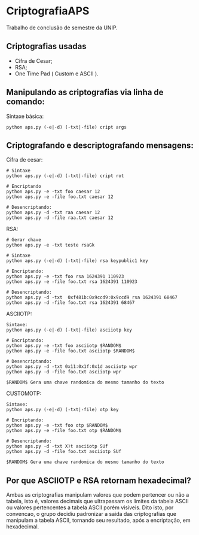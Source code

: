 # CriptografiaAPS
Trabalho de conclusão de semestre da UNIP.

## Criptografias usadas
- Cifra de Cesar;
- RSA;
- One Time Pad ( Custom e ASCII ).

## Manipulando as criptografias via linha de comando:
Sintaxe básica:
```
python aps.py (-e|-d) (-txt|-file) cript args
```

## Criptografando e descriptografando mensagens:
Cifra de cesar:
```
# Sintaxe
python aps.py (-e|-d) (-txt|-file) cript rot

# Encriptando
python aps.py -e -txt foo caesar 12
python aps.py -e -file foo.txt caesar 12

# Desencriptando:
python aps.py -d -txt raa caesar 12
python aps.py -d -file raa.txt caesar 12
```

RSA:
```
# Gerar chave
python aps.py -e -txt teste rsaGk

# Sintaxe
python aps.py (-e|-d) (-txt|-file) rsa keypublic1 key

# Encriptando:
python aps.py -e -txt foo rsa 1624391 110923
python aps.py -e -file foo.txt rsa 1624391 110923

# Desencriptando:
python aps.py -d -txt  0xf481b:0x9ccd9:0x9ccd9 rsa 1624391 68467
python aps.py -d -file foo.txt rsa 1624391 68467
```

ASCIIOTP:
```
Sintaxe:
python aps.py (-e|-d) (-txt|-file) asciiotp key

# Encriptando:
python aps.py -e -txt foo asciiotp $RANDOM$
python aps.py -e -file foo.txt asciiotp $RANDOM$

# Desencriptando:
python aps.py -d -txt 0x11:0x1f:0x1d asciiotp wpr
python aps.py -d -file foo.txt asciiotp wpr

$RANDOM$ Gera uma chave randomica do mesmo tamanho do texto
```

CUSTOMOTP:
```
Sintaxe:
python aps.py (-e|-d) (-txt|-file) otp key

# Encriptando:
python aps.py -e -txt foo otp $RANDOM$
python aps.py -e -file foo.txt otp $RANDOM$

# Desencriptando:
python aps.py -d -txt X)t asciiotp SUf
python aps.py -d -file foo.txt asciiotp SUf

$RANDOM$ Gera uma chave randomica do mesmo tamanho do texto
```

## Por que ASCIIOTP e RSA retornam hexadecimal?
Ambas as criptografias manipulam valores que podem pertencer ou não a tabela,
isto é, valores decimais que ultrapassam os limites da tabela ASCII ou valores
pertencentes a tabela ASCII porém visiveis. Dito isto, por 
convencao, o grupo decidiu padronizar a saida das criptografias que manipulam 
a tabela ASCII, tornando seu resultado, após a encriptação, em hexadecimal.





